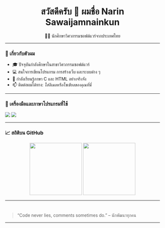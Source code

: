 <h1 align="center">สวัสดีครับ 👋 ผมชื่อ Narin Sawaijamnainkun</h1>

<p align="center">
  👨‍🎓 นักศึกษาวิศวกรรมซอฟต์แวร์จากประเทศไทย  
</p>

---

### 🚀 เกี่ยวกับตัวผม

- 🎓 ปัจจุบันกำลังศึกษาในสาขาวิศวกรรมซอฟต์แวร์  
- 💻 สนใจการเขียนโปรแกรม การสร้างเว็บ และระบบต่าง ๆ  
- 🌱 กำลังเรียนรู้ภาษา C และ HTML อย่างจริงจัง  
- 📫 ติดต่อผมได้ทาง: *ใส่อีเมลหรือโซเชียลของคุณที่นี่*

---

### 🔧 เครื่องมือและภาษาโปรแกรมที่ใช้

<p>
  <img src="https://img.shields.io/badge/C-00599C?style=for-the-badge&logo=c&logoColor=white" />
  <img src="https://img.shields.io/badge/HTML5-E34F26?style=for-the-badge&logo=html5&logoColor=white" />
</p>

---

### 📈 สถิติบน GitHub

<div align="center">
  <img src="https://github-readme-stats.vercel.app/api?username=USERNAMEของคุณ&show_icons=true&theme=tokyonight" height="170">
  <img src="https://github-readme-stats.vercel.app/api/top-langs/?username=USERNAMEของคุณ&layout=compact&theme=tokyonight" height="170">
</div>

---

#
> “Code never lies, comments sometimes do.” – นักพัฒนาทุกคน

---
